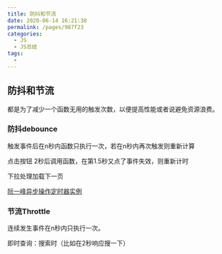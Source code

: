 ```yaml
---
title: 防抖和节流
date: 2020-06-14 16:21:38
permalink: /pages/987f23
categories: 
  - JS
  - JS总结
tags: 
  - 
---
```

## 防抖和节流

 都是为了减少一个函数无用的触发次数，以便提高性能或者说避免资源浪费。 

### 防抖debounce

触发事件后在n秒内函数只执行一次，若在n秒内再次触发则重新计算

点击按钮 2秒后调用函数，在第1.5秒又点了事件失效，则重新计时

下拉处理加载下一页

[阮一峰异步操作定时器实例](https://wangdoc.com/javascript/async/timer.html#%E5%AE%9E%E4%BE%8B%EF%BC%9Adebounce-%E5%87%BD%E6%95%B0)

### 节流Throttle

连续发生事件在n秒内只执行一次。

即时查询：搜索时（比如在2秒响应搜一下）

